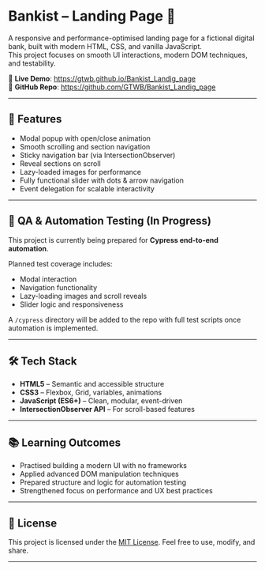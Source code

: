 # Bankist – Landing Page 🏦

A responsive and performance-optimised landing page for a fictional digital bank, built with modern HTML, CSS, and vanilla JavaScript.  
This project focuses on smooth UI interactions, modern DOM techniques, and testability.

🔗 **Live Demo**: https://gtwb.github.io/Bankist_Landig_page  
📁 **GitHub Repo**: https://github.com/GTWB/Bankist_Landig_page

---

## 🚀 Features

- Modal popup with open/close animation
- Smooth scrolling and section navigation
- Sticky navigation bar (via IntersectionObserver)
- Reveal sections on scroll
- Lazy-loaded images for performance
- Fully functional slider with dots & arrow navigation
- Event delegation for scalable interactivity

---

## 🧪 QA & Automation Testing (In Progress)

This project is currently being prepared for **Cypress end-to-end automation**.

Planned test coverage includes:

- Modal interaction
- Navigation functionality
- Lazy-loading images and scroll reveals
- Slider logic and responsiveness

A `/cypress` directory will be added to the repo with full test scripts once automation is implemented.

---

## 🛠️ Tech Stack

- **HTML5** – Semantic and accessible structure
- **CSS3** – Flexbox, Grid, variables, animations
- **JavaScript (ES6+)** – Clean, modular, event-driven
- **IntersectionObserver API** – For scroll-based features

---

## 📚 Learning Outcomes

- Practised building a modern UI with no frameworks
- Applied advanced DOM manipulation techniques
- Prepared structure and logic for automation testing
- Strengthened focus on performance and UX best practices

---

## 📝 License

This project is licensed under the [MIT License](LICENSE).
Feel free to use, modify, and share.

---
